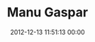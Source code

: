 ---
title: "Manu Gaspar"
date: 2012-12-13 11:51:13 00:00
permalink: /mnugaspar
twitter: "ManuGaspar"
likes: [1540,46,1237]
id: 1678
gravatar: "http://www.gravatar.com/avatar/4329b6b30634dc16954590d9318e1095"
---